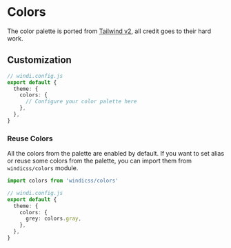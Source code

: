 # Colors

The color palette is ported from [Tailwind v2](https://tailwindcss.com/docs/customizing-colors), all credit goes to their hard work.

<ColorsPalette />

## Customization 

```ts
// windi.config.js
export default {
  theme: {
    colors: {
      // Configure your color palette here
    },
  },
}
```

### Reuse Colors

All the colors from the palette are enabled by default. If you want to set alias or reuse some colors from the palette, you can import them from `windicss/colors` module.

```ts
import colors from 'windicss/colors'

// windi.config.js
export default {
  theme: {
    colors: {
      grey: colors.gray,
    },
  },
}
```
